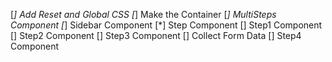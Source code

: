 [*] Add Reset and Global CSS
[*] Make the Container
[*] MultiSteps Component
[*] Sidebar Component
[*] Step Component
[] Step1 Component
[] Step2 Component
[] Step3 Component
[] Collect Form Data
[] Step4 Component

